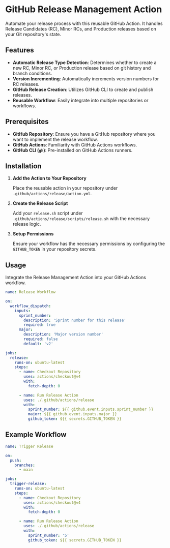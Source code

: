 # GitHub Release Management Action

Automate your release process with this reusable GitHub Action. It handles Release Candidates (RC), Minor RCs, and Production releases based on your Git repository's state.

## Features

- **Automatic Release Type Detection**: Determines whether to create a new RC, Minor RC, or Production release based on git history and branch conditions.
- **Version Incrementing**: Automatically increments version numbers for RC releases.
- **GitHub Release Creation**: Utilizes GitHub CLI to create and publish releases.
- **Reusable Workflow**: Easily integrate into multiple repositories or workflows.

## Prerequisites

- **GitHub Repository**: Ensure you have a GitHub repository where you want to implement the release workflow.
- **GitHub Actions**: Familiarity with GitHub Actions workflows.
- **GitHub CLI (`gh`)**: Pre-installed on GitHub Actions runners.

## Installation

1. **Add the Action to Your Repository**

   Place the reusable action in your repository under `.github/actions/release/action.yml`.

2. **Create the Release Script**

   Add your `release.sh` script under `.github/actions/release/scripts/release.sh` with the necessary release logic.

3. **Setup Permissions**

   Ensure your workflow has the necessary permissions by configuring the `GITHUB_TOKEN` in your repository secrets.

## Usage

Integrate the Release Management Action into your GitHub Actions workflow.

```yaml
name: Release Workflow

on:
  workflow_dispatch:
    inputs:
      sprint_number:
        description: 'Sprint number for this release'
        required: true
      major:
        description: 'Major version number'
        required: false
        default: 'v2'

jobs:
  release:
    runs-on: ubuntu-latest
    steps:
      - name: Checkout Repository
        uses: actions/checkout@v4
        with:
          fetch-depth: 0

      - name: Run Release Action
        uses: ./.github/actions/release
        with:
          sprint_number: ${{ github.event.inputs.sprint_number }}
          major: ${{ github.event.inputs.major }}
          github_token: ${{ secrets.GITHUB_TOKEN }}
```

## Example Workflow

```yaml
name: Trigger Release

on:
  push:
    branches:
      - main

jobs:
  trigger-release:
    runs-on: ubuntu-latest
    steps:
      - name: Checkout Repository
        uses: actions/checkout@v4
        with:
          fetch-depth: 0

      - name: Run Release Action
        uses: ./.github/actions/release
        with:
          sprint_number: '5'
          github_token: ${{ secrets.GITHUB_TOKEN }}
```
